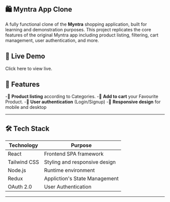 ## 🛍️ Myntra App Clone

A fully functional clone of the **Myntra** shopping application, built for learning and demonstration purposes. This project replicates the core features of the original Myntra app including product listing, filtering, cart management, user authentication, and more.

## 🔗 Live Demo
Click here to view live.

## 🚀 Features
-🧾 **Product listing** according to Categories.
-🛒 **Add to cart** your Favourite Product.
-👤 **User authentication** (Login/Signup)
-🔄 **Responsive design** for mobile and desktop

---

## 🛠️ Tech Stack

| Technology    | Purpose                           |
| ------------- | --------------------------------- |
| React         | Frontend SPA framework            |
| Tailwind CSS  | Styling and responsive design     |
| Node.js       | Runtime environment               |
| Redux         | Appliction's State Management     |
| OAuth 2.0     | User Authentication               |
---
